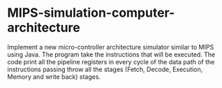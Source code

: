 # MIPS-simulation-computer-architecture
Implement a new micro-controller architecture simulator similar to MIPS using Java. The program take the instructions that will be executed. The code print all the pipeline registers in every cycle of the data path of the instructions passing throw all the stages (Fetch, Decode, Execution, Memory and write back) stages.

